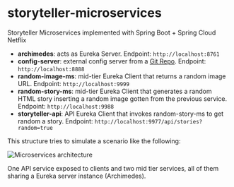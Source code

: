 # storyteller-microservices

Storyteller Microservices implemented with Spring Boot + Spring Cloud Netflix

* **archimedes**: acts as Eureka Server. Endpoint: `http://localhost:8761`
* **config-server**: external config server from a [Git Repo](https://github.com/codependent/storyteller-microservices-config). Endpoint: `http://localhost:8888`
* **random-image-ms**: mid-tier Eureka Client that returns a random image URL. Endpoint: `http://localhost:9999`
* **random-story-ms**: mid-tier Eureka Client that generates a random HTML story inserting a random image gotten from the previous service. Endpoint: `http://localhost:9988`
* **storyteller-api**: API Eureka Client that invokes random-story-ms to get random a story. Endpoint: `http://localhost:9977/api/stories?random=true`

This structure tries to simulate a scenario like the following:

![Microservices architecture](https://raw.githubusercontent.com/codependent/storyteller-microservices/master/diagram.png)

One API service exposed to clients and two mid tier services, all of them sharing a Eureka server instance (Archimedes).
